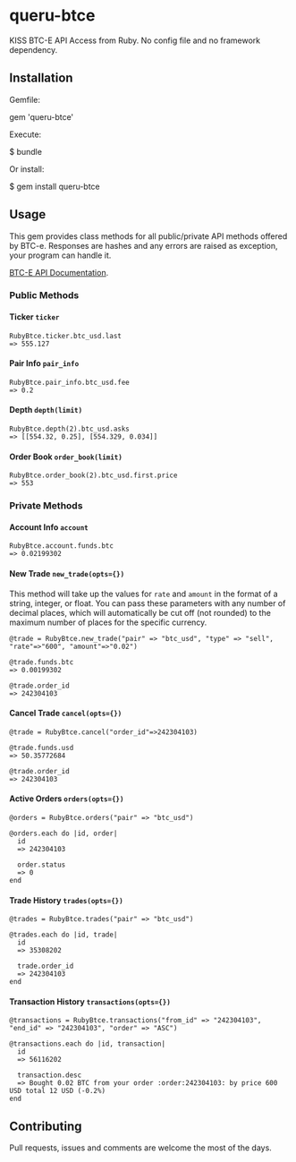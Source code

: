 # queru-btce

KISS BTC-E API Access from Ruby.
No config file and no framework dependency.

## Installation

Gemfile:

  gem 'queru-btce'

Execute:

  $ bundle

Or install:

  $ gem install queru-btce


## Usage

This gem provides class methods for all public/private API methods offered by BTC-e.
Responses are hashes and any errors are raised as exception, your program can handle it.

[BTC-E API Documentation](https://btc-e.com/api/documentation).

### Public Methods

#### Ticker `ticker`
    RubyBtce.ticker.btc_usd.last
    => 555.127  		

#### Pair Info `pair_info`
    RubyBtce.pair_info.btc_usd.fee
    => 0.2

#### Depth `depth(limit)`
    RubyBtce.depth(2).btc_usd.asks
    => [[554.32, 0.25], [554.329, 0.034]]

#### Order Book `order_book(limit)`
    RubyBtce.order_book(2).btc_usd.first.price
    => 553

### Private Methods

#### Account Info `account`
    RubyBtce.account.funds.btc
    => 0.02199302

#### New Trade `new_trade(opts={})`
This method will take up the values for `rate` and `amount` in the format of a string, integer, or float. You can pass these parameters with any number of decimal places, which will automatically be cut off (not rounded) to the maximum number of places for the specific currency.

    @trade = RubyBtce.new_trade("pair" => "btc_usd", "type" => "sell", "rate"=>"600", "amount"=>"0.02")

    @trade.funds.btc
    => 0.00199302

    @trade.order_id
    => 242304103

#### Cancel Trade `cancel(opts={})`
    @trade = RubyBtce.cancel("order_id"=>242304103)

    @trade.funds.usd
    => 50.35772684

    @trade.order_id
    => 242304103

#### Active Orders `orders(opts={})`
    @orders = RubyBtce.orders("pair" => "btc_usd")

    @orders.each do |id, order|
      id
      => 242304103

      order.status
      => 0
    end

#### Trade History `trades(opts={})`
    @trades = RubyBtce.trades("pair" => "btc_usd")

    @trades.each do |id, trade|
      id
      => 35308202

      trade.order_id
      => 242304103
    end

#### Transaction History `transactions(opts={})`
    @transactions = RubyBtce.transactions("from_id" => "242304103", "end_id" => "242304103", "order" => "ASC")

    @transactions.each do |id, transaction|
      id
      => 56116202

      transaction.desc
      => Bought 0.02 BTC from your order :order:242304103: by price 600 USD total 12 USD (-0.2%)
    end

## Contributing

Pull requests, issues and comments are welcome the most of the days.

